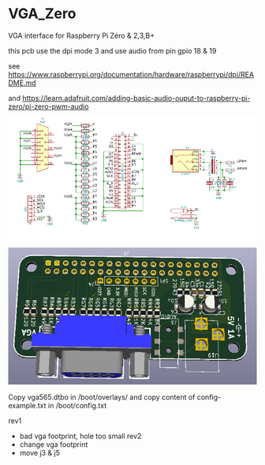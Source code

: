# VGA_Zero
VGA interface for Raspberry Pi Zéro &amp; 2,3,B+

this pcb use the dpi mode 3 and use audio from pin gpio 18 & 19

see https://www.raspberrypi.org/documentation/hardware/raspberrypi/dpi/README.md

and https://learn.adafruit.com/adding-basic-audio-ouput-to-raspberry-pi-zero/pi-zero-pwm-audio

![sch](img/sch.PNG)


![pcb](img/3D.PNG)


Copy vga565.dtbo in /boot/overlays/
and copy content of config-example.txt in /boot/config.txt



rev1
- bad vga footprint, hole too small
rev2
- change vga footprint
- move j3 & j5
